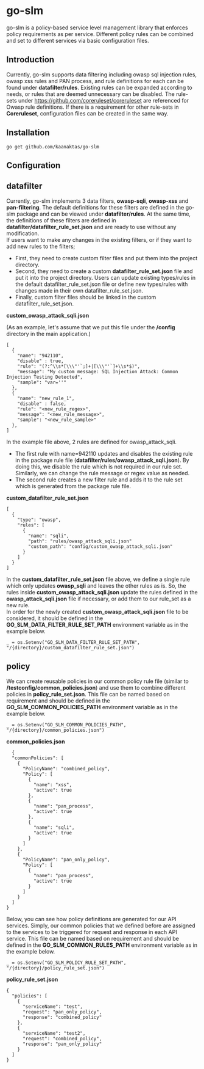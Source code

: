 # go-slm

go-slm is a policy-based service level management library that enforces policy requirements as per service. Different policy rules can be combined 
and set to different services via basic configuration files.

Introduction
------------

Currently, go-slm supports data filtering including owasp sql injection rules, owasp xss rules and PAN process, and rule definitions for each can be found under **datafilter/rules**. 
Existing rules can be expanded according to needs, or rules that are deemed unnecessary can be disabled.
The rule-sets under https://github.com/coreruleset/coreruleset are referenced for Owasp rule definitions. 
If there is a requirement for other rule-sets in **Coreruleset**, configuration files can be created in the same way.

Installation
-------------

`go get github.com/kaanaktas/go-slm`

Configuration
-------------

## datafilter

Currently, go-slm implements 3 data filters, **owasp-sqli**, **owasp-xss** and **pan-filtering**. The default definitions for these filters are defined in the go-slm package 
and can be viewed under **datafilter/rules**. At the same time, the definitions of these filters are defined in **datafilter/datafilter_rule_set.json** and are ready to use without any modification.<br/>
If users want to make any changes in the existing filters, or if they want to add new rules to the filters;
* First, they need to create custom filter files and put them into the project directory. 
* Second, they need to create a custom **datafilter_rule_set.json** file and put it into the project directory. Users can update existing types/rules in the default datafilter_rule_set.json file 
or define new types/rules with changes made in their own datafilter_rule_set.json.
* Finally, custom filter files should be linked in the custom datafilter_rule_set.json. 

**custom_owasp_attack_sqli.json**

(As an example, let's assume that we put this file under the **/config** directory in the main application.)

```
[
  {
    "name": "942110",
    "disable" : true,
    "rule": "(?:^\\s*[\\\"'`;]+|[\\\"'`]+\\s*$)",
    "message": "My custom message: SQL Injection Attack: Common Injection Testing Detected",
    "sample": "var=''"
  },
  {
    "name": "new_rule_1",
    "disable" : false,
    "rule": "<new_rule_regex>",
    "message": "<new_rule_message>",
    "sample": "<new_rule_sample>"
  },
]
```

In the example file above, 2 rules are defined for owasp_attack_sqli. 
* The first rule with name=942110 updates and disables the existing rule in the package rule file (**datafilter/rules/owasp_attack_sqli.json**). 
By doing this, we disable the rule which is not required in our rule set. Similarly, we can change the rule message or regex value as needed.
* The second rule creates a new filter rule and adds it to the rule set which is generated from the package rule file.


**custom_datafilter_rule_set.json**

```
[
  {
    "type": "owasp",
    "rules": [
      {
        "name": "sqli",
        "path": "rules/owasp_attack_sqli.json"
        "custom_path": "config/custom_owasp_attack_sqli.json"
      }
    ]
  }
]
```

In the **custom_datafilter_rule_set.json** file above, we define a single rule which only updates **owasp_sqli** and leaves the other rules as is.
So, the rules inside **custom_owasp_attack_sqli.json** update the rules defined in the **owasp_attack_sqli.json** file if necessary, or add them to our rule_set as a new rule.</br>
In order for the newly created **custom_owasp_attack_sqli.json** file to be considered, it should be defined in the **GO_SLM_DATA_FILTER_RULE_SET_PATH** environment variable as in the example below.

`_ = os.Setenv("GO_SLM_DATA_FILTER_RULE_SET_PATH", "/{directory}/custom_datafilter_rule_set.json")
`
## policy

We can create reusable policies in our common policy rule file (similar to **/testconfig/common_policies.json**) and use them 
to combine different policies in **policy_rule_set.json**. This file can be named based on requirement and should be defined in the **GO_SLM_COMMON_POLICIES_PATH**
environment variable as in the example below. 

`_ = os.Setenv("GO_SLM_COMMON_POLICIES_PATH", "/{directory}/common_policies.json")
`

**common_policies.json**

```
  {
  "commonPolicies": [
    {
      "PolicyName": "combined_policy",
      "Policy": [
        {
          "name": "xss",
          "active": true
        },
        {
          "name": "pan_process",
          "active": true
        },
        {
          "name": "sqli",
          "active": true
        }
      ]
    },
    {
      "PolicyName": "pan_only_policy",
      "Policy": [
        {
          "name": "pan_process",
          "active": true
        }
      ]
    }
  ]
}
```

Below, you can see how policy definitions are generated for our API services. Simply, our common policies that we defined 
before are assigned to the services to be triggered for request and response in each API service.
This file can be named based on requirement and should be defined in the **GO_SLM_COMMON_RULES_PATH**
environment variable as in the example below.

`_ = os.Setenv("GO_SLM_POLICY_RULE_SET_PATH", "/{directory}/policy_rule_set.json")
`

**policy_rule_set.json**


```
{
  "policies": [
    {
      "serviceName": "test",
      "request": "pan_only_policy",
      "response": "combined_policy"
    },
    {
      "serviceName": "test2",
      "request": "combined_policy",
      "response": "pan_only_policy"
    }
  ]
}
```
